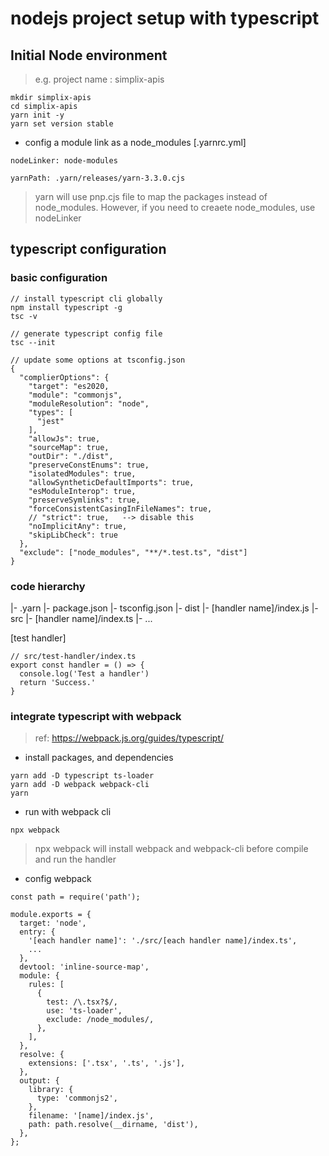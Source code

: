 # nodejs project setup with typescript

## Initial Node environment
> e.g. project name : simplix-apis
```
mkdir simplix-apis
cd simplix-apis
yarn init -y
yarn set version stable
```

- config a module link as a node_modules
[.yarnrc.yml]
```
nodeLinker: node-modules

yarnPath: .yarn/releases/yarn-3.3.0.cjs
```
> yarn will use pnp.cjs file to map the packages instead of node_modules. However, if you need to creaete node_modules, use nodeLinker

## typescript configuration
### basic configuration
```
// install typescript cli globally
npm install typescript -g
tsc -v

// generate typescript config file
tsc --init

// update some options at tsconfig.json
{
  "complierOptions": {
    "target": "es2020,
    "module": "commonjs",
    "moduleResolution": "node",
    "types": [
      "jest"
    ], 
    "allowJs": true,
    "sourceMap": true,
    "outDir": "./dist",
    "preserveConstEnums": true,
    "isolatedModules": true,
    "allowSyntheticDefaultImports": true,
    "esModuleInterop": true,
    "preserveSymlinks": true,
    "forceConsistentCasingInFileNames": true,
    // "strict": true,   --> disable this
    "noImplicitAny": true,
    "skipLibCheck": true
  },
  "exclude": ["node_modules", "**/*.test.ts", "dist"]
}
```

### code hierarchy
 |- .yarn
 |- package.json
 |- tsconfig.json
 |- dist
    |- [handler name]/index.js
 |- src
    |- [handler name]/index.ts
    |- ...

[test handler]
```
// src/test-handler/index.ts
export const handler = () => {
  console.log('Test a handler')
  return 'Success.'
}
```

### integrate typescript with webpack
> ref: https://webpack.js.org/guides/typescript/ 
- install packages, and dependencies 
```
yarn add -D typescript ts-loader
yarn add -D webpack webpack-cli
yarn
```

- run with webpack cli
```
npx webpack
```
> npx webpack will install webpack and webpack-cli before compile and run the handler

- config webpack
```
const path = require('path');

module.exports = {
  target: 'node',
  entry: {
    '[each handler name]': './src/[each handler name]/index.ts',
    ...
  },
  devtool: 'inline-source-map',
  module: {
    rules: [
      {
        test: /\.tsx?$/,
        use: 'ts-loader',
        exclude: /node_modules/,
      },
    ],
  },
  resolve: {
    extensions: ['.tsx', '.ts', '.js'],
  },
  output: {
    library: {
      type: 'commonjs2',
    },
    filename: '[name]/index.js',
    path: path.resolve(__dirname, 'dist'),
  },
};
```
